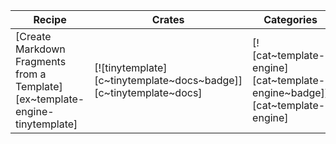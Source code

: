 | Recipe | Crates | Categories |
|--------|--------|------------|
| [Create Markdown Fragments from a Template][ex~template-engine-tinytemplate] | [![tinytemplate][c~tinytemplate~docs~badge]][c~tinytemplate~docs] | [![cat~template-engine][cat~template-engine~badge]][cat~template-engine] |
